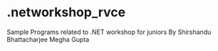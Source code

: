 # .networkshop_rvce
Sample Programs related to .NET workshop for juniors
By
Shirshandu Bhattacharjee
Megha Gupta
